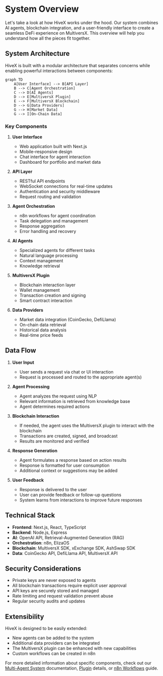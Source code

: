 # System Overview

Let's take a look at how HiveX works under the hood. Our system combines AI agents, blockchain integration, and a user-friendly interface to create a seamless DeFi experience on MultiversX. This overview will help you understand how all the pieces fit together.

## System Architecture

HiveX is built with a modular architecture that separates concerns while enabling powerful interactions between components:

```mermaid
graph TD
    A[User Interface] --> B[API Layer]
    B --> C[Agent Orchestration]
    C --> D[AI Agents]
    D --> E[MultiversX Plugin]
    E --> F[MultiversX Blockchain]
    D --> G[Data Providers]
    G --> H[Market Data]
    G --> I[On-Chain Data]
```

### Key Components

1. **User Interface**
   - Web application built with Next.js
   - Mobile-responsive design
   - Chat interface for agent interaction
   - Dashboard for portfolio and market data

2. **API Layer**
   - RESTful API endpoints
   - WebSocket connections for real-time updates
   - Authentication and security middleware
   - Request routing and validation

3. **Agent Orchestration**
   - n8n workflows for agent coordination
   - Task delegation and management
   - Response aggregation
   - Error handling and recovery

4. **AI Agents**
   - Specialized agents for different tasks
   - Natural language processing
   - Context management
   - Knowledge retrieval

5. **MultiversX Plugin**
   - Blockchain interaction layer
   - Wallet management
   - Transaction creation and signing
   - Smart contract interaction

6. **Data Providers**
   - Market data integration (CoinGecko, DefiLlama)
   - On-chain data retrieval
   - Historical data analysis
   - Real-time price feeds

## Data Flow

1. **User Input**
   - User sends a request via chat or UI interaction
   - Request is processed and routed to the appropriate agent(s)

2. **Agent Processing**
   - Agent analyzes the request using NLP
   - Relevant information is retrieved from knowledge base
   - Agent determines required actions

3. **Blockchain Interaction**
   - If needed, the agent uses the MultiversX plugin to interact with the blockchain
   - Transactions are created, signed, and broadcast
   - Results are monitored and verified

4. **Response Generation**
   - Agent formulates a response based on action results
   - Response is formatted for user consumption
   - Additional context or suggestions may be added

5. **User Feedback**
   - Response is delivered to the user
   - User can provide feedback or follow-up questions
   - System learns from interactions to improve future responses

## Technical Stack

- **Frontend**: Next.js, React, TypeScript
- **Backend**: Node.js, Express
- **AI**: OpenAI API, Retrieval-Augmented Generation (RAG)
- **Orchestration**: n8n, ElizaOS
- **Blockchain**: MultiversX SDK, xExchange SDK, AshSwap SDK
- **Data**: CoinGecko API, DefiLlama API, MultiversX API

## Security Considerations

- Private keys are never exposed to agents
- All blockchain transactions require explicit user approval
- API keys are securely stored and managed
- Rate limiting and request validation prevent abuse
- Regular security audits and updates

## Extensibility

HiveX is designed to be easily extended:
- New agents can be added to the system
- Additional data providers can be integrated
- The MultiversX plugin can be enhanced with new capabilities
- Custom workflows can be created in n8n

For more detailed information about specific components, check out our [Multi-Agent System](./multi-agent-system.md) documentation, [Plugin](./plugin.md) details, or [n8n Workflows](./n8n.md) guide.
